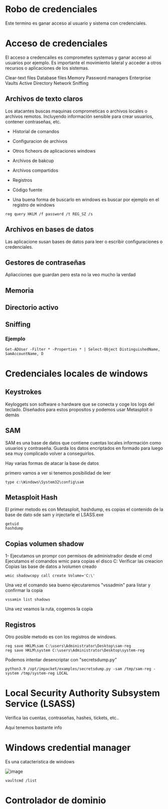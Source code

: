 # Robo de credenciales

Este termino es ganar acceso al usuario y sistema con credenciales.

# Acceso de credenciales

El acceso a credencailes es comprometes systemas y ganar acceso al usuarios por ejemplo. Es importante el movimiento lateral y acceder a otros recursos o aplicaciones de los sistemas.

Clear-text files
Database files
Memory
Password managers
Enterprise Vaults
Active Directory
Network Sniffing

## Archivos de texto claros

Los atacantes buscas maquinas comprometicas o archivos locales o archivos remotos. Incluyendo información sensible para crear usuarios, contener contraseñas, etc.

- Historial de comandos
- Configuracion de archivos
- Otros ficheors de aplicaciones windows
- Archivos de bakcup
- Archivos compartidos
- Registros
- Código fuente

- Una buena forma de buscarlo en windows es buscar por ejemplo en el registro de windows

```
reg query HKLM /f password /t REG_SZ /s
```

## Archivos en bases de datos

Las aplicacione susan bases de datos para leer o escribir configuraciones o credenciales.

## Gestores de contraseñas

Apliacciones que guardan pero esta no la veo mucho la verdad

## Memoria

## Directorio activo

## Sniffing

### Ejemplo

```
Get-ADUser -Filter * -Properties * | Select-Object DistinguishedName, SamAccountName, D
```

# Credenciales locales de windows

## Keystrokes

Keyloggets son software o hardware que se conecta y coge los logs del teclado. Diseñados para estos propositos y podemos usar Metasploit o demás

## SAM

SAM es una base de datos que contiene cuentas locales información como usuarios y contraseña. Guarda los datos encriptados en formado para luego sea muy complicado volver a conseguirlos.

Hay varias formas de atacar la base de datos

primero vamos a ver si tenemos posibilidad de leer

```
type c:\Windows\System32\config\sam
```

## Metasploit Hash

El primer metodo es con Metasploit, hashdump, es copias el contenido de la base de dato sde sam y injectarle el LSASS.exe

```
getuid
hashdump
```

## Copias volumen shadow

1- Ejecutamos un prompr con permisos de administrador desde el cmd
Ejecutamos el comandos wmic para copias el disco C:
Verificar las creacion
Copias las base de datos a lvolumen creado

```
wmic shadowcopy call create Volume='C:\'
```

Una vez el comando sea bueno ejecutaremos "vssadmin" para listar y confirmar la copia

```
vssamin list shadows
```

Una vez veamos la ruta, cogemos la copia

## Registros

Otro posible metodo es con los registros de windows.

```
reg save HKLM\sam C:\users\Administrator\Desktop\sam-reg
reg save HKLM\system C:\users\Administrator\Desktop\system-reg
```

Podemos intentar desencriptar con "secretsdump.py" 

```
python3.9 /opt/impacket/examples/secretsdump.py -sam /tmp/sam-reg -system /tmp/system-reg LOCAL
```

# Local Security Authority Subsystem Service (LSASS)

Verifica las cuentas, contraseñas, hashes, tickets, etc..

Aquí tenemos bastante info

# Windows credential manager

Es una catacteristica de windows

![image](https://github.com/user-attachments/assets/a5caa28a-610a-4b0a-aae7-a44957cd7e82)

```
vaultcmd /list
```

# Controlador de dominio

